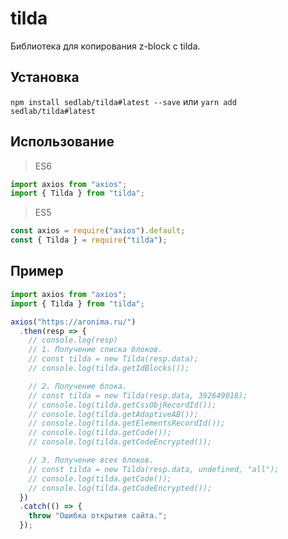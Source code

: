 # tilda

Библиотека для копирования z-block с tilda.

## Установка

`npm install sedlab/tilda#latest --save` или `yarn add sedlab/tilda#latest`

## Использование

> ES6

```js
import axios from "axios";
import { Tilda } from "tilda";
```

> ES5

```js
const axios = require("axios").default;
const { Tilda } = require("tilda");
```

## Пример
```ts
import axios from "axios";
import { Tilda } from "tilda";

axios("https://aronima.ru/")
  .then(resp => {
    // console.log(resp)
    // 1. Получение списка блоков.
    // const tilda = new Tilda(resp.data);
    // console.log(tilda.getIdBlocks());

    // 2. Получение блока.
    // const tilda = new Tilda(resp.data, 392649018);
    // console.log(tilda.getCssObjRecordId());
    // console.log(tilda.getAdaptiveAB());
    // console.log(tilda.getElementsRecordId());
    // console.log(tilda.getCode());
    // console.log(tilda.getCodeEncrypted());

    // 3. Получение всех блоков.
    // const tilda = new Tilda(resp.data, undefined, "all");
    // console.log(tilda.getCode());
    // console.log(tilda.getCodeEncrypted());
  })
  .catch(() => {
    throw "Ошибка открытия сайта.";
  });
```